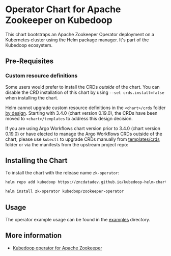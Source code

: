 # Operator Chart for Apache Zookeeper on Kubedoop

This chart bootstraps an Apache Zookeeper Operator deployment on a Kubernetes cluster using the Helm package manager. It's part of the Kubedoop ecosystem.

## Pre-Requisites

### Custom resource definitions

Some users would prefer to install the CRDs _outside_ of the chart. You can disable the CRD installation of this chart by using `--set crds.install=false` when installing the chart.

Helm cannot upgrade custom resource definitions in the `<chart>/crds` folder [by design](https://helm.sh/docs/chart_best_practices/custom_resource_definitions/#some-caveats-and-explanations).
Starting with 3.4.0 (chart version 0.19.0), the CRDs have been moved to `<chart>/templates` to address this design decision.

If you are using Argo Workflows chart version prior to 3.4.0 (chart version 0.19.0) or have elected to manage the Argo Workflows CRDs outside of the chart,
please use `kubectl` to upgrade CRDs manually from [templates/crds](templates/crds/) folder or via the manifests from the upstream project repo:

## Installing the Chart

To install the chart with the release name `zk-operator`:

```bash
helm repo add kubedoop https://zncdatadev.github.io/kubedoop-helm-charts/

helm install zk-operator kubedoop/zookeeper-operator
```

## Usage

The operator example usage can be found in the [examples](https://github.com/zncdatadev/zookeeper-operator/tree/main/examples) directory.

## More information

- [Kubedoop operator for Apache Zookeeper](https://github.com/zncdatadev/zookeeper-operator)
